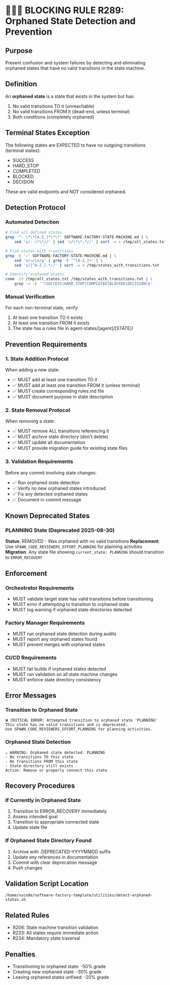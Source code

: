 # 🚨🚨🚨 BLOCKING RULE R289: Orphaned State Detection and Prevention

## Purpose
Prevent confusion and system failures by detecting and eliminating orphaned states that have no valid transitions in the state machine.

## Definition
An **orphaned state** is a state that exists in the system but has:
1. No valid transitions TO it (unreachable)
2. No valid transitions FROM it (dead-end, unless terminal)
3. Both conditions (completely orphaned)

## Terminal States Exception
The following states are EXPECTED to have no outgoing transitions (terminal states):
- SUCCESS
- HARD_STOP
- COMPLETED
- BLOCKED
- DECISION

These are valid endpoints and NOT considered orphaned.

## Detection Protocol

### Automated Detection
```bash
# Find all defined states
grep '^- \*\*[A-Z_]*\*\*' SOFTWARE-FACTORY-STATE-MACHINE.md | \
    sed 's/- \*\*//' | sed 's/\*\*.*//' | sort -u > /tmp/all_states.txt

# Find states with transitions
grep -E '→' SOFTWARE-FACTORY-STATE-MACHINE.md | \
    sed 's/→/\n/g' | grep -E '^[A-Z_]+' | \
    sed 's/[^A-Z_].*//' | sort -u > /tmp/states_with_transitions.txt

# Identify orphaned states
comm -23 /tmp/all_states.txt /tmp/states_with_transitions.txt | \
    grep -v -E '^(SUCCESS|HARD_STOP|COMPLETED|BLOCKED|DECISION)$'
```

### Manual Verification
For each non-terminal state, verify:
1. At least one transition TO it exists
2. At least one transition FROM it exists
3. The state has a rules file in agent-states/[agent]/[STATE]/

## Prevention Requirements

### 1. State Addition Protocol
When adding a new state:
- ✅ MUST add at least one transition TO it
- ✅ MUST add at least one transition FROM it (unless terminal)
- ✅ MUST create corresponding rules.md file
- ✅ MUST document purpose in state description

### 2. State Removal Protocol
When removing a state:
- ✅ MUST remove ALL transitions referencing it
- ✅ MUST archive state directory (don't delete)
- ✅ MUST update all documentation
- ✅ MUST provide migration guide for existing state files

### 3. Validation Requirements
Before any commit involving state changes:
- ✅ Run orphaned state detection
- ✅ Verify no new orphaned states introduced
- ✅ Fix any detected orphaned states
- ✅ Document in commit message

## Known Deprecated States

### PLANNING State (Deprecated 2025-08-30)
**Status**: REMOVED - Was orphaned with no valid transitions
**Replacement**: Use `SPAWN_CODE_REVIEWERS_EFFORT_PLANNING` for planning activities
**Migration**: Any state file showing `current_state: PLANNING` should transition to `ERROR_RECOVERY`

## Enforcement

### Orchestrator Requirements
- MUST validate target state has valid transitions before transitioning
- MUST error if attempting to transition to orphaned state
- MUST log warning if orphaned state directories detected

### Factory Manager Requirements
- MUST run orphaned state detection during audits
- MUST report any orphaned states found
- MUST prevent merges with orphaned states

### CI/CD Requirements
- MUST fail builds if orphaned states detected
- MUST run validation on all state machine changes
- MUST enforce state directory consistency

## Error Messages

### Transition to Orphaned State
```
❌ CRITICAL ERROR: Attempted transition to orphaned state 'PLANNING'
This state has no valid transitions and is deprecated.
Use SPAWN_CODE_REVIEWERS_EFFORT_PLANNING for planning activities.
```

### Orphaned State Detection
```
⚠️ WARNING: Orphaned state detected: PLANNING
- No transitions TO this state
- No transitions FROM this state
- State directory still exists
Action: Remove or properly connect this state
```

## Recovery Procedures

### If Currently in Orphaned State
1. Transition to ERROR_RECOVERY immediately
2. Assess intended goal
3. Transition to appropriate connected state
4. Update state file

### If Orphaned State Directory Found
1. Archive with .DEPRECATED-YYYYMMDD suffix
2. Update any references in documentation
3. Commit with clear deprecation message
4. Push changes

## Validation Script Location
`/home/vscode/software-factory-template/utilities/detect-orphaned-states.sh`

## Related Rules
- R206: State machine transition validation
- R233: All states require immediate action
- R234: Mandatory state traversal

## Penalties
- Transitioning to orphaned state: -50% grade
- Creating new orphaned state: -30% grade
- Leaving orphaned states unfixed: -20% grade